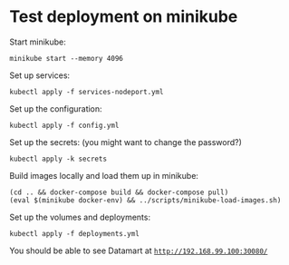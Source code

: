 # Test deployment on minikube

Start minikube:
```
minikube start --memory 4096
```

Set up services:
```
kubectl apply -f services-nodeport.yml
```

Set up the configuration:
```
kubectl apply -f config.yml
```

Set up the secrets: (you might want to change the password?)
```
kubectl apply -k secrets
```

Build images locally and load them up in minikube:
```
(cd .. && docker-compose build && docker-compose pull)
(eval $(minikube docker-env) && ../scripts/minikube-load-images.sh)
```

Set up the volumes and deployments:
```
kubectl apply -f deployments.yml
```

You should be able to see Datamart at [`http://192.168.99.100:30080/`](http://192.168.99.100:30080)
